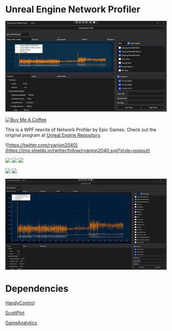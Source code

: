 Unreal Engine Network Profiler
======================

![GIF](Profiler.gif)

<a href="https://www.buymeacoffee.com/ryanjon2040" target="_blank"><img src="https://www.buymeacoffee.com/assets/img/custom_images/yellow_img.png" alt="Buy Me A Coffee" style="height: 41px !important;width: 174px !important;box-shadow: 0px 3px 2px 0px rgba(190, 190, 190, 0.5) !important;-webkit-box-shadow: 0px 3px 2px 0px rgba(190, 190, 190, 0.5) !important;" ></a>

This is a WPF rewrite of Network Profiler by Epic Games. Check out the original program at [Unreal Engine Repository](https://github.com/EpicGames/UnrealEngine/tree/master/Engine/Source/Programs/NetworkProfiler).

![https://twitter.com/ryanjon2040](https://img.shields.io/twitter/follow/ryanjon2040.svg?style=popout)

![](https://img.shields.io/github/last-commit/ryanjon2040/UnrealNetworkProfiler.svg?style=popout) 
![](https://img.shields.io/github/license/ryanjon2040/UnrealNetworkProfiler.svg?style=popout) ![](https://img.shields.io/github/downloads/ryanjon2040/UnrealNetworkProfiler/total.svg?style=popout) 

![](https://img.shields.io/github/languages/code-size/ryanjon2040/UnrealNetworkProfiler.svg?style=flat) ![](https://img.shields.io/github/repo-size/ryanjon2040/UnrealNetworkProfiler.svg?style=flat)

![Screenshot](NetworkProfiler.png)

Dependencies
===================

[HandyControl](https://github.com/HandyOrg/HandyControl)

[ScottPlot](https://github.com/ScottPlot/ScottPlot)

[GameAnalytics](https://github.com/GameAnalytics/GA-SDK-C-SHARP)
